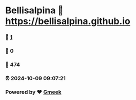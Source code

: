# Bellisalpina :link: https://bellisalpina.github.io 
### :page_facing_up: [1](https://bellisalpina.github.io/tag.html) 
### :speech_balloon: 0 
### :hibiscus: 474 
### :alarm_clock: 2024-10-09 09:07:21 
### Powered by :heart: [Gmeek](https://github.com/Meekdai/Gmeek)
